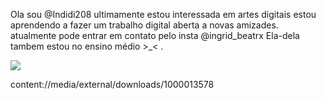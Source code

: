  Ola sou @Indidi208
ultimamente estou interessada em artes digitais
estou aprendendo a fazer um trabalho digital
aberta a novas amizades.
atualmente pode entrar em contato pelo insta @ingrid_beatrx
Ela-dela
tambem estou no ensino médio >_< .

![](https://media1.tenor.com/m/c8QavWXN0yUAAAAC/tusareve-gumball.gif)

content://media/external/downloads/1000013578

